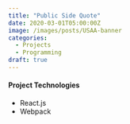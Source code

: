 ```yaml
---
title: "Public Side Quote"
date: 2020-03-01T05:00:00Z
image: /images/posts/USAA-banner
categories: 
  - Projects
  - Programming
draft: true
---
```


#### Project Technologies
- React.js
- Webpack
